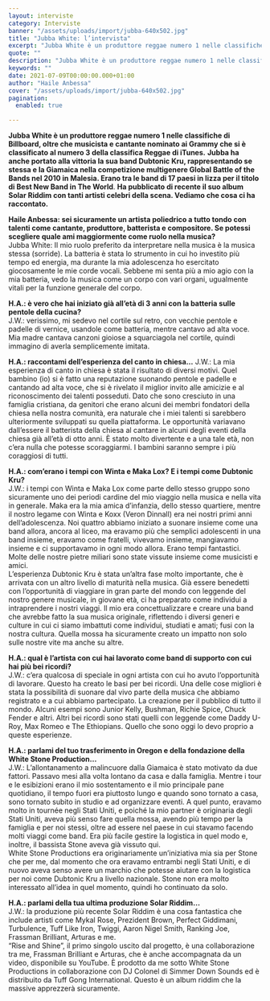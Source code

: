 ```yaml
---
layout: interviste
category: Interviste
banner: "/assets/uploads/import/jubba-640x502.jpg"
title: "Jubba White: l’intervista"
excerpt: "Jubba White è un produttore reggae numero 1 nelle classifiche di Billboard, oltre che musicista e cantante nominato ai Grammy che si è classificato al numero 3 della classifica Reggae di iTunes. Jubba ha anche portato alla vittoria la sua band Dubtonic Kru, rappresentando se stessa e la Giamaica nella competizione multigenere Global Battle of…"
quote: ""
description: "Jubba White è un produttore reggae numero 1 nelle classifiche di Billboard, oltre che musicista e cantante nominato ai Grammy che si è classificato al numero 3 della classifica Reggae di iTunes. Jubba ha anche portato alla vittoria la sua band Dubtonic Kru, rappresentando se stessa e la Giamaica nella competizione multigenere Global Battle of…"
keywords: ""
date: 2021-07-09T00:00:00.000+01:00
author: "Haile Anbessa"
cover: "/assets/uploads/import/jubba-640x502.jpg"
pagination:
  enabled: true

---
```


**Jubba White è un produttore reggae numero 1 nelle classifiche di Billboard, oltre che musicista e cantante nominato ai Grammy che si è classificato al numero 3 della classifica Reggae di iTunes.** 
**Jubba ha anche portato alla vittoria la sua band Dubtonic Kru, rappresentando se stessa e la Giamaica nella competizione multigenere Global Battle of the Bands nel 2010 in Malesia. Erano tra le band di 17 paesi in lizza per il titolo di Best New Band in The World**. **Ha pubblicato di recente il suo album Solar Riddim con tanti artisti celebri della scena. Vediamo che cosa ci ha raccontato.**

**Haile Anbessa: sei sicuramente un artista poliedrico a tutto tondo con talenti come cantante, produttore, batterista e compositore. Se potessi scegliere quale ami maggiormente come ruolo nella musica?**  
Jubba White: Il mio ruolo preferito da interpretare nella musica è la musica stessa (sorride). La batteria è stata lo strumento in cui ho investito più tempo ed energia, ma durante la mia adolescenza ho esercitato giocosamente le mie corde vocali. Sebbene mi senta più a mio agio con la mia batteria, vedo la musica come un corpo con vari organi, ugualmente vitali per la funzione generale del corpo.

**H.A.: è vero che hai iniziato già all’età di 3 anni con la batteria sulle pentole della cucina?**  
J.W.: verissimo, mi sedevo nel cortile sul retro, con vecchie pentole e padelle di vernice, usandole come batteria, mentre cantavo ad alta voce. Mia madre cantava canzoni gioiose a squarciagola nel cortile, quindi immagino di averla semplicemente imitata.

**H.A.: raccontami dell’esperienza del canto in chiesa…** 
J.W.: La mia esperienza di canto in chiesa è stata il risultato di diversi motivi. Quel bambino (io) si è fatto una reputazione suonando pentole e padelle e cantando ad alta voce, che si è rivelato il miglior invito alle amicizie e al riconoscimento dei talenti posseduti. Dato che sono cresciuto in una famiglia cristiana, da genitori che erano alcuni dei membri fondatori della chiesa nella nostra comunità, era naturale che i miei talenti si sarebbero ulteriormente sviluppati su quella piattaforma. Le opportunità variavano dall’essere il batterista della chiesa al cantare in alcuni degli eventi della chiesa già all’età di otto anni. È stato molto divertente e a una tale età, non c’era nulla che potesse scoraggiarmi. I bambini saranno sempre i più coraggiosi di tutti.

**H.A.: com’erano i tempi con Winta e Maka Lox? E i tempi come Dubtonic Kru?**  
J.W.: i tempi con Winta e Maka Lox come parte dello stesso gruppo sono sicuramente uno dei periodi cardine del mio viaggio nella musica e nella vita in generale. Maka era la mia amica d’infanzia, dello stesso quartiere, mentre il nostro legame con Winta e Koxx (Veron Dinnall) era nei nostri primi anni dell’adolescenza. Noi quattro abbiamo iniziato a suonare insieme come una band allora, ancora al liceo, ma eravamo più che semplici adolescenti in una band insieme, eravamo come fratelli, vivevamo insieme, mangiavamo insieme e ci supportavamo in ogni modo allora. Erano tempi fantastici. Molte delle nostre pietre miliari sono state vissute insieme come musicisti e amici.  
L’esperienza Dubtonic Kru è stata un’altra fase molto importante, che è arrivata con un altro livello di maturità nella musica. Già essere benedetti con l’opportunità di viaggiare in gran parte del mondo con leggende del nostro genere musicale, in giovane età, ci ha preparato come individui a intraprendere i nostri viaggi. Il mio era concettualizzare e creare una band che avrebbe fatto la sua musica originale, riflettendo i diversi generi e culture in cui ci siamo imbattuti come individui, studiati e amati; fusi con la nostra cultura. Quella mossa ha sicuramente creato un impatto non solo sulle nostre vite ma anche su altre.

**H.A.: qual è l’artista con cui hai lavorato come band di supporto con cui hai più bei ricordi?**  
J.W.: c’era qualcosa di speciale in ogni artista con cui ho avuto l’opportunità di lavorare. Questo ha creato le basi per bei ricordi. Una delle cose migliori è stata la possibilità di suonare dal vivo parte della musica che abbiamo registrato e a cui abbiamo partecipato. La creazione per il pubblico di tutto il mondo. Alcuni esempi sono Junior Kelly, Bushman, Richie Spice, Chuck Fender e altri. Altri bei ricordi sono stati quelli con leggende come Daddy U-Roy, Max Romeo e The Ethiopians. Quello che sono oggi lo devo proprio a queste esperienze.

**H.A.: parlami del tuo trasferimento in Oregon e della fondazione della White Stone Production…**  
J.W.: L’allontanamento a malincuore dalla Giamaica è stato motivato da due fattori. Passavo mesi alla volta lontano da casa e dalla famiglia. Mentre i tour e le esibizioni erano il mio sostentamento e il mio principale pane quotidiano, il tempo fuori era piuttosto lungo e quando sono tornato a casa, sono tornato subito in studio e ad organizzare eventi. A quel punto, eravamo molto in tournée negli Stati Uniti, e poiché la mio partner è originaria degli Stati Uniti, aveva più senso fare quella mossa, avendo più tempo per la famiglia e per noi stessi, oltre ad essere nel paese in cui stavamo facendo molti viaggi come band. Era più facile gestire la logistica in quel modo e, inoltre, il bassista Stone aveva già vissuto qui.  
White Stone Productions era originariamente un’iniziativa mia sia per Stone che per me, dal momento che ora eravamo entrambi negli Stati Uniti, e di nuovo aveva senso avere un marchio che potesse aiutare con la logistica per noi come Dubtonic Kru a livello nazionale. Stone non era molto interessato all’idea in quel momento, quindi ho continuato da solo.

**H.A.: parlami della tua ultima produzione Solar Riddim…**  
J.W.: la produzione più recente Solar Riddim è una cosa fantastica che include artisti come Mykal Rose, Prezident Brown, Perfect Giddimani, Turbulence, Tuff Like Iron, Twiggi, Aaron Nigel Smith, Ranking Joe, Frassman Brilliant, Arturas e me.  
“Rise and Shine”, il primo singolo uscito dal progetto, è una collaborazione tra me, Frassman Brilliant e Arturas, che è anche accompagnata da un video, disponibile su YouTube. È prodotto da me sotto White Stone Productions in collaborazione con DJ Colonel di Simmer Down Sounds ed è distribuito da Tuff Gong International. Questo è un album riddim che la massive apprezzerà sicuramente.